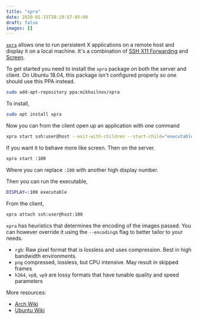 ```yaml
---
title: "xpra"
date: 2020-01-15T18:29:57-05:00
draft: false
images: []
---
```


[`xpra`](http://xpra.org/) allows one to run persistent X applications on a remote host and display it on a local machine. It's a combination of [SSH X11 Forwarding](https://wiki.archlinux.org/index.php/OpenSSH#X11_forwarding) and [Screen](https://www.gnu.org/software/screen/).

To get started you need to install the `xpra` package on both the server and client. On Ubuntu 18.04, this package isn't configured properly so one should use this PPA instead.

```bash
sudo add-apt-repository ppa:mikhailnov/xpra
```

To install,

```bash
sudo apt install xpra
```

Now you can from the client open up an application with one command

```bash
xpra start ssh:user@host --exit-with-children --start-child="executable"
```

If you want it to behave more like screen. Then on the server.

```bash
xpra start :100
```

Where you can replace `:100` with another high display number.

Then you can run the executable,

```bash
DISPLAY=:100 executable
```

From the client,

```bash
xpra attach ssh:user@host:100
```

`xpra` has heuristics that determines the encoding of the images passed. You can however override it using the `--encoding`s flag to better tailor to your needs.

- `rgb`: Raw pixel format that is lossless and uses compression. Best in high bandwidth environments.
- `png` compressed, lossless, but CPU intensive. May result in skipped frames
- `h264`, `vp8`, `vp9` are lossy formats that have tunable quality and speed parameters


More resources:
- [Arch Wiki](https://wiki.archlinux.org/index.php/Xpra)
- [Ubuntu Wiki](https://help.ubuntu.com/community/Xpra)

